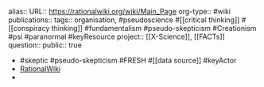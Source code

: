 alias::
URL:: https://rationalwiki.org/wiki/Main_Page
org-type:: #wiki 
publications:: 
tags:: organisation, #pseudoscience #[[critical thinking]] #[[conspiracy thinking]] #fundamentalism #pseudo-skepticism #Creationism #psi #paranormal #keyResource 
project:: [[X-Science]], [[FACTs]] 
question::
public:: true

- #skeptic #pseudo-skepticism #FRESH #[[data source]] #keyActor
- [RationalWiki](https://rationalwiki.org/wiki/Main_Page)
-
